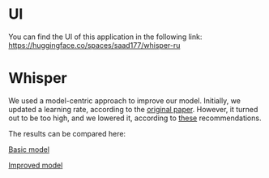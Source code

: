 # UI 

You can find the UI of this application in the following link: https://huggingface.co/spaces/saad177/whisper-ru

# Whisper

We used a model-centric approach to improve our model.
Initially, we updated a learning rate, according to the [original paper](https://arxiv.org/pdf/2212.04356.pdf). However,
it turned out to be too high, and we lowered it, according
to [these](https://github.com/vasistalodagala/whisper-finetune) recommendations.

The results can be compared here:

[Basic model](https://huggingface.co/SofiaK/training-v1/)

[Improved model](https://huggingface.co/SofiaK/training-v2)
